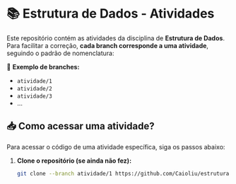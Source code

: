 # 📚 Estrutura de Dados - Atividades

Este repositório contém as atividades da disciplina de **Estrutura de Dados**.  
Para facilitar a correção, **cada branch corresponde a uma atividade**, seguindo o padrão de nomenclatura:


📌 **Exemplo de branches:**
- `atividade/1`
- `atividade/2`
- `atividade/3`
- ...

## 📥 Como acessar uma atividade?

Para acessar o código de uma atividade específica, siga os passos abaixo:

1. **Clone o repositório (se ainda não fez):**
   ```sh
   git clone --branch atividade/1 https://github.com/Caioliu/estrutura-de-dados.git 

